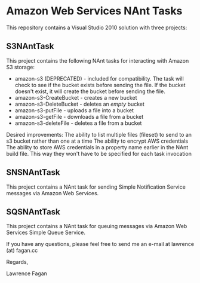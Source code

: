 Amazon Web Services NAnt Tasks
==============================

This repository contains a Visual Studio 2010 solution with three projects:

S3NAntTask
----------
This project contains the following NAnt tasks for interacting with Amazon S3 storage:

* amazon-s3 (DEPRECATED) - included for compatibility. The task will check to see if the bucket exists before sending the file. If the bucket doesn't exist, it will create the bucket before sending the file.
* amazon-s3-CreateBucket - creates a new bucket
* amazon-s3-DeleteBucket - deletes an *empty* bucket
* amazon-s3-putFile - uploads a file into a bucket
* amazon-s3-getFile - downloads a file from a bucket
* amazon-s3-deleteFile - deletes a file from a bucket

Desired improvements:
The ability to list multiple files (fileset)  to send to an s3 bucket rather than one at a time
The ability to encrypt AWS credentials
The ability to store AWS credentials in a property name earlier in the NAnt build file. This way they won't have to be specified for each task invocation


SNSNAntTask
-----------
This project contains a NAnt task for sending Simple Notification Service messages via Amazon Web Services.


SQSNAntTask
-----------
This project contains a NAnt task for queuing messages via Amazon Web Services Simple Queue Service.



If you have any questions, please feel free to send me an e-mail at lawrence (at) fagan.cc

Regards,

Lawrence Fagan
